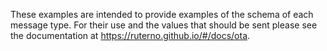 These examples are intended to provide examples of the schema of each message type. 
For their use and the values that should be sent please see the documentation at 
https://ruterno.github.io/#/docs/ota.
